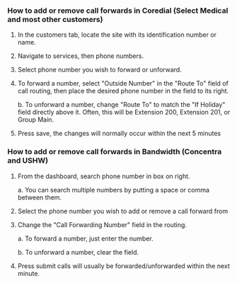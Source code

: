 ### How to add or remove call forwards in Coredial (Select Medical and most other customers)
1. In the customers tab, locate the site with its identification number or name.
2. Navigate to services, then phone numbers.
3. Select phone number you wish to forward or unforward.
4. To forward a number, select "Outside Number" in the "Route To" field of call routing, then place the desired phone number in the field to its right.

	b. To unforward a number, change "Route To" to match the "If Holiday" field directly above it. Often, this will be Extension 200, Extension 201, or Group Main.

1. Press save, the changes will normally occur within the next 5 minutes

### How to add or remove call forwards in Bandwidth (Concentra and USHW)
1. From the dashboard, search phone number in box on right.
   
	a. You can search multiple numbers by putting a space or comma between them.

2. Select the phone number you wish to add or remove a call forward from
3. Change the "Call Forwarding Number" field in the routing.
   
	a. To forward a number, just enter the number.

	b. To unforward a number, clear the field.

4. Press submit calls will usually be forwarded/unforwarded within the next minute.


<!--- This is an internal document I created to provide my coworkers a step by step guide in adding and removing call forwards for various clients --->
